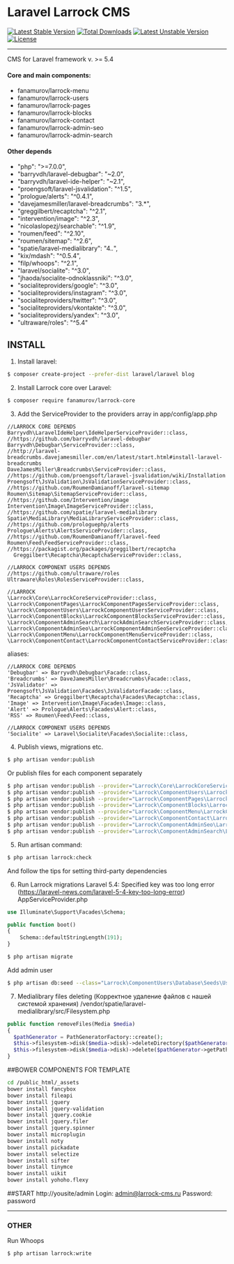 # Laravel Larrock CMS
[![Latest Stable Version](https://poser.pugx.org/fanamurov/larrock-core/version)](https://packagist.org/packages/fanamurov/larrock-core) [![Total Downloads](https://poser.pugx.org/fanamurov/larrock-core/downloads)](https://packagist.org/packages/fanamurov/larrock-core) [![Latest Unstable Version](https://poser.pugx.org/fanamurov/larrock-core/v/unstable)](//packagist.org/packages/fanamurov/larrock-core) [![License](https://poser.pugx.org/fanamurov/larrock-core/license)](https://packagist.org/packages/fanamurov/larrock-core)

---
CMS for Laravel framework v. >= 5.4

#### Core and main components:
  - fanamurov/larrock-menu
  - fanamurov/larrock-users
  - fanamurov/larrock-pages
  - fanamurov/larrock-blocks
  - fanamurov/larrock-contact
  - fanamurov/larrock-admin-seo
  - fanamurov/larrock-admin-search

#### Other depends
- "php": ">=7.0.0",
- "barryvdh/laravel-debugbar": "~2.0",
- "barryvdh/laravel-ide-helper": "~2.1",
- "proengsoft/laravel-jsvalidation": "^1.5",
- "prologue/alerts": "^0.4.1",
- "davejamesmiller/laravel-breadcrumbs": "3.*",
- "greggilbert/recaptcha": "^2.1",
- "intervention/image": "^2.3",
- "nicolaslopezj/searchable": "^1.9",
- "roumen/feed": "^2.10",
- "roumen/sitemap": "^2.6",
- "spatie/laravel-medialibrary": "4.*.*",
- "kix/mdash": "^0.5.4",
- "filp/whoops": "^2.1",
- "laravel/socialite": "^3.0",
- "jhaoda/socialite-odnoklassniki": "^3.0",
- "socialiteproviders/google": "^3.0",
- "socialiteproviders/instagram": "^3.0",
- "socialiteproviders/twitter": "^3.0",
- "socialiteproviders/vkontakte": "^3.0",
- "socialiteproviders/yandex": "^3.0",
- "ultraware/roles": "^5.4"

## INSTALL

1. Install laravel:
  ```sh
  $ composer create-project --prefer-dist laravel/laravel blog
  ```

2. Install Larrock core over Laravel:
  ```sh
  $ composer require fanamurov/larrock-core
  ```

3. Add the ServiceProvider to the providers array in app/config/app.php
  ```
  //LARROCK CORE DEPENDS
  Barryvdh\LaravelIdeHelper\IdeHelperServiceProvider::class,
  //https://github.com/barryvdh/laravel-debugbar
  Barryvdh\Debugbar\ServiceProvider::class,
  //http://laravel-breadcrumbs.davejamesmiller.com/en/latest/start.html#install-laravel-breadcrumbs
  DaveJamesMiller\Breadcrumbs\ServiceProvider::class,
  //https://github.com/proengsoft/laravel-jsvalidation/wiki/Installation
  Proengsoft\JsValidation\JsValidationServiceProvider::class,
  //https://github.com/RoumenDamianoff/laravel-sitemap
  Roumen\Sitemap\SitemapServiceProvider::class,
  //https://github.com/Intervention/image
  Intervention\Image\ImageServiceProvider::class,
  //https://github.com/spatie/laravel-medialibrary
  Spatie\MediaLibrary\MediaLibraryServiceProvider::class,
  //https://github.com/prologuephp/alerts
  Prologue\Alerts\AlertsServiceProvider::class,
  //https://github.com/RoumenDamianoff/laravel-feed
  Roumen\Feed\FeedServiceProvider::class,
  //https://packagist.org/packages/greggilbert/recaptcha
    Greggilbert\Recaptcha\RecaptchaServiceProvider::class,
  
  //LARROCK COMPONENT USERS DEPENDS
  //https://github.com/ultraware/roles
  Ultraware\Roles\RolesServiceProvider::class,
  
  //LARROCK
  \Larrock\Core\LarrockCoreServiceProvider::class,
  \Larrock\ComponentPages\LarrockComponentPagesServiceProvider::class,
  \Larrock\ComponentUsers\LarrockComponentUsersServiceProvider::class,
  \Larrock\ComponentBlocks\LarrockComponentBlocksServiceProvider::class,
  \Larrock\ComponentAdminSearch\LarrockAdminSearchServiceProvider::class,
  \Larrock\ComponentAdminSeo\LarrockComponentAdminSeoServiceProvider::class,
  \Larrock\ComponentMenu\LarrockComponentMenuServiceProvider::class,
  \Larrock\ComponentContact\LarrockComponentContactServiceProvider::class
  ```

  aliases:
  ```
  //LARROCK CORE DEPENDS
  'Debugbar' => Barryvdh\Debugbar\Facade::class,
  'Breadcrumbs' => DaveJamesMiller\Breadcrumbs\Facade::class,
  'JsValidator' => Proengsoft\JsValidation\Facades\JsValidatorFacade::class,
  'Recaptcha' => Greggilbert\Recaptcha\Facades\Recaptcha::class,
  'Image' => Intervention\Image\Facades\Image::class,
  'Alert' => Prologue\Alerts\Facades\Alert::class,
  'RSS' => Roumen\Feed\Feed::class,
  
  //LARROCK COMPONENT USERS DEPENDS
  'Socialite' => Laravel\Socialite\Facades\Socialite::class,
  ```

4. Publish views, migrations etc.
  ```sh
  $ php artisan vendor:publish
  ```
  Or publish files for each component separately
  ```sh
  $ php artisan vendor:publish --provider="Larrock\Core\LarrockCoreServiceProvider"
  $ php artisan vendor:publish --provider="Larrock\ComponentUsers\LarrockComponentUsersServiceProvider"
  $ php artisan vendor:publish --provider="Larrock\ComponentPages\LarrockComponentPagesServiceProvider"
  $ php artisan vendor:publish --provider="Larrock\ComponentBlocks\LarrockComponentBlocksServiceProvider"
  $ php artisan vendor:publish --provider="Larrock\ComponentMenu\LarrockComponentMenuServiceProvider"
  $ php artisan vendor:publish --provider="Larrock\ComponentContact\LarrockComponentContactServiceProvider"
  $ php artisan vendor:publish --provider="Larrock\ComponentAdminSeo\LarrockComponentAdminSeoServiceProvider"
  $ php artisan vendor:publish --provider="Larrock\ComponentAdminSearch\LarrockComponentAdminSearchServiceProvider"
  ```
       
5. Run artisan command:
  ```sh
  $ php artisan larrock:check
  ```
  And follow the tips for setting third-party dependencies
  
  
6. Run Larrock migrations
  Laravel 5.4: Specified key was too long error (https://laravel-news.com/laravel-5-4-key-too-long-error)
  AppServiceProvider.php
  ```php
  use Illuminate\Support\Facades\Schema;
  
  public function boot()
  {
      Schema::defaultStringLength(191);
  }
  ```
  
  ```sh
  $ php artisan migrate
  ```
  Add admin user
  ```sh
  $ php artisan db:seed --class="Larrock\ComponentUsers\Database\Seeds\UsersTableSeeder"
  ```

7. Medialibrary files deleting (Корректное удаление файлов с нашей системой хранения)
  /vendor/spatie/laravel-medialibrary/src/Filesystem.php
  ```php
  public function removeFiles(Media $media)
  {
    $pathGenerator = PathGeneratorFactory::create();
    $this->filesystem->disk($media->disk)->deleteDirectory($pathGenerator->getPathForConversions($media));
    $this->filesystem->disk($media->disk)->delete($pathGenerator->getPath($media) .'/'. $media->file_name);
  }
  ```
  
##BOWER COMPONENTS FOR TEMPLATE
```sh
cd /public_html/_assets
bower install fancybox
bower install fileapi
bower install jquery
bower install jquery-validation
bower install jquery.cookie
bower install jquery.filer
bower install jquery.spinner
bower install microplugin
bower install noty
bower install pickadate
bower install selectize
bower install sifter
bower install tinymce
bower install uikit
bower install yohoho.flexy
```

##START
http://yousite/admin
Login: admin@larrock-cms.ru
Password: password       
       


----------


### OTHER
Run Whoops
```sh
$ php artisan larrock:write
```